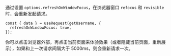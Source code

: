 <script setup>
import RefreshOnWindowFocus from '../demo/refreshOnWindowFocus.vue'
</script>


通过设置 `options.refreshOnWindowFocus`，在浏览器窗口 `refocus` 和 `revisible` 时，会重新发起请求。

```tsx | pure
const { data } = useRequest(getUsername, {
  refreshOnWindowFocus: true,
});
```

你可以点击浏览器外部，再点击当前页面来体验效果（或者隐藏当前页面，重新展示），如果和上一次请求间隔大于 5000ms，则会重新请求一次。
<RefreshOnWindowFocus/>